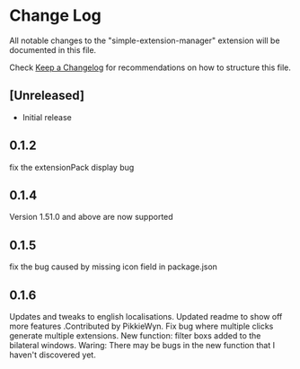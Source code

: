 # Change Log

All notable changes to the "simple-extension-manager" extension will be documented in this file.

Check [Keep a Changelog](http://keepachangelog.com/) for recommendations on how to structure this file.

## [Unreleased]

- Initial release

## 0.1.2

fix the extensionPack display bug

## 0.1.4

Version 1.51.0 and above are now supported

## 0.1.5

fix the bug caused by missing icon field in package.json

## 0.1.6

Updates and tweaks to english localisations. Updated readme to show off more features .Contributed by PikkieWyn.
Fix bug where multiple clicks generate multiple extensions.
New function: filter boxs added to the bilateral windows.
Waring: There may be bugs in the new function that I haven't discovered yet.